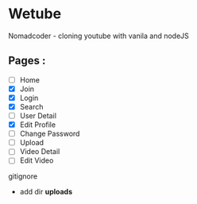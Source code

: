 # Wetube

Nomadcoder - cloning youtube with vanila and nodeJS

## Pages :

- [ ] Home
- [x] Join
- [x] Login
- [x] Search 
- [ ] User Detail
- [x] Edit Profile
- [ ] Change Password
- [ ] Upload
- [ ] Video Detail
- [ ] Edit Video

gitignore
- add dir **uploads**